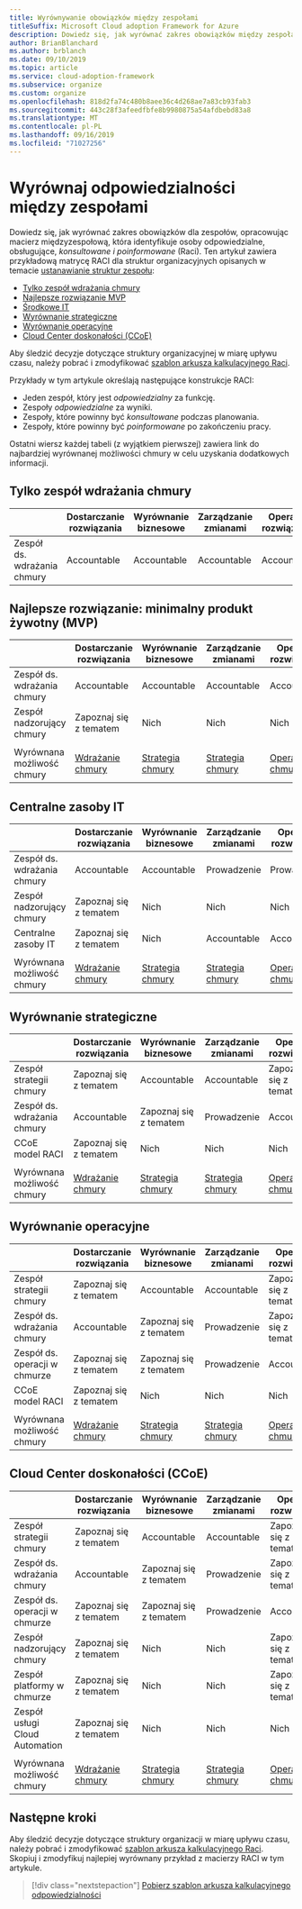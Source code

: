 ```yaml
---
title: Wyrównywanie obowiązków między zespołami
titleSuffix: Microsoft Cloud adoption Framework for Azure
description: Dowiedz się, jak wyrównać zakres obowiązków między zespołami.
author: BrianBlanchard
ms.author: brblanch
ms.date: 09/10/2019
ms.topic: article
ms.service: cloud-adoption-framework
ms.subservice: organize
ms.custom: organize
ms.openlocfilehash: 818d2fa74c480b8aee36c4d268ae7a83cb93fab3
ms.sourcegitcommit: 443c28f3afeedfbfe8b9980875a54afdbebd83a8
ms.translationtype: MT
ms.contentlocale: pl-PL
ms.lasthandoff: 09/16/2019
ms.locfileid: "71027256"
---
```

# <a name="align-responsibilities-across-teams"></a>Wyrównaj odpowiedzialności między zespołami

Dowiedz się, jak wyrównać zakres obowiązków dla zespołów, opracowując macierz międzyzespołową, która identyfikuje osoby odpowiedzialne, obsługujące, *konsultowane i poinformowane* (Raci). Ten artykuł zawiera przykładową matrycę RACI dla struktur organizacyjnych opisanych w temacie [ustanawianie struktur zespołu](./organization-structures.md):

- [Tylko zespół wdrażania chmury](#cloud-adoption-team-only)
- [Najlepsze rozwiązanie MVP](#best-practice-minimum-viable-product-mvp)
- [Środkowe IT](#central-it)
- [Wyrównanie strategiczne](#strategic-alignment)
- [Wyrównanie operacyjne](#operational-alignment)
- [Cloud Center doskonałości (CCoE)](#cloud-center-of-excellence-ccoe)

Aby śledzić decyzje dotyczące struktury organizacyjnej w miarę upływu czasu, należy pobrać i zmodyfikować [szablon arkusza kalkulacyjnego Raci](https://archcenter.blob.core.windows.net/cdn/fusion/management/raci-template.xlsx).

Przykłady w tym artykule określają następujące konstrukcje RACI:

- Jeden zespół, który jest *odpowiedzialny* za funkcję.
- Zespoły *odpowiedzialne* za wyniki.
- Zespoły, które powinny być *konsultowane* podczas planowania.
- Zespoły, które powinny być *poinformowane* po zakończeniu pracy.

Ostatni wiersz każdej tabeli (z wyjątkiem pierwszej) zawiera link do najbardziej wyrównanej możliwości chmury w celu uzyskania dodatkowych informacji.

## <a name="cloud-adoption-team-only"></a>Tylko zespół wdrażania chmury

|  |Dostarczanie rozwiązania  |Wyrównanie biznesowe  |Zarządzanie zmianami  |Operacje rozwiązania  |Ład |Data_spłaty platformy  |Operacje na platformie  |Automatyzacja platformy  |
|---------|---------|---------|---------|---------|---------|---------|---------|---------|
|Zespół ds. wdrażania chmury |Accountable|Accountable|Accountable|Accountable|Accountable|Accountable|Accountable|Accountable|

## <a name="best-practice-minimum-viable-product-mvp"></a>Najlepsze rozwiązanie: minimalny produkt żywotny (MVP)

|  |Dostarczanie rozwiązania  |Wyrównanie biznesowe  |Zarządzanie zmianami  |Operacje rozwiązania  |Ład |Data_spłaty platformy  |Operacje na platformie  |Automatyzacja platformy  |
|---------|---------|---------|---------|---------|---------|---------|---------|---------|
|Zespół ds. wdrażania chmury|Accountable|Accountable|Accountable|Accountable|Zapoznaj się z tematem|Zapoznaj się z tematem|Zapoznaj się z tematem|Nich|
|Zespół nadzorujący chmury|Zapoznaj się z tematem|Nich|Nich|Nich|Accountable|Accountable|Accountable|Accountable|
||||||||||
|Wyrównana możliwość chmury|[Wdrażanie chmury](./cloud-adoption.md)|[Strategia chmury](./cloud-strategy.md)|[Strategia chmury](./cloud-strategy.md)|[Operacje w chmurze](./cloud-operations.md)|[](./cloud-center-of-excellence.md)CCoE-[ładu w chmurze](./cloud-governance.md)|[](./cloud-center-of-excellence.md)-[Platforma w chmurze](./cloud-platform.md) CCoE|[](./cloud-center-of-excellence.md)-[Platforma w chmurze](./cloud-platform.md) CCoE|[](./cloud-center-of-excellence.md)-[Automatyzacja chmury](./cloud-automation.md) CCoE|

## <a name="central-it"></a>Centralne zasoby IT

| |Dostarczanie rozwiązania  |Wyrównanie biznesowe  |Zarządzanie zmianami  |Operacje rozwiązania  |Ład |Data_spłaty platformy  |Operacje na platformie  |Automatyzacja platformy  |
|---------|---------|---------|---------|---------|---------|---------|---------|---------|
|Zespół ds. wdrażania chmury  |Accountable|Accountable|Prowadzenie    |Prowadzenie|Nich   |Nich   |Nich   |Nich   |
|Zespół nadzorujący chmury|Zapoznaj się z tematem  |Nich   |Nich   |Nich   |Accountable|Zapoznaj się z tematem  |Prowadzenie|Nich   |
|Centralne zasoby IT           |Zapoznaj się z tematem  |Nich   |Accountable   |Accountable   |Prowadzenie  |Accountable|Accountable|Accountable|
||||||||||
|Wyrównana możliwość chmury|[Wdrażanie chmury](./cloud-adoption.md)|[Strategia chmury](./cloud-strategy.md)|[Strategia chmury](./cloud-strategy.md)|[Operacje w chmurze](./cloud-operations.md)|[Ład w chmurze](./cloud-governance.md)|[Środkowe IT](./central-it.md)|[Środkowe IT](./central-it.md)|[Środkowe IT](./central-it.md)|

## <a name="strategic-alignment"></a>Wyrównanie strategiczne

|  |Dostarczanie rozwiązania  |Wyrównanie biznesowe  |Zarządzanie zmianami  |Operacje rozwiązania  |Ład |Data_spłaty platformy  |Operacje na platformie  |Automatyzacja platformy  |
|---------|---------|---------|---------|---------|---------|---------|---------|---------|
|Zespół strategii chmury  |Zapoznaj się z tematem  |Accountable|Accountable|Zapoznaj się z tematem  |Zapoznaj się z tematem  |Nich   |Nich   |Nich   |
|Zespół ds. wdrażania chmury  |Accountable|Zapoznaj się z tematem  |Prowadzenie|Accountable|Nich   |Nich   |Nich   |Nich   |
|CCoE model RACI      |Zapoznaj się z tematem  |Nich   |Nich   |Nich   |Accountable|Accountable|Accountable|Accountable|
||||||||||
|Wyrównana możliwość chmury|[Wdrażanie chmury](./cloud-adoption.md)|[Strategia chmury](./cloud-strategy.md)|[Strategia chmury](./cloud-strategy.md)|[Operacje w chmurze](./cloud-operations.md)|[](./cloud-center-of-excellence.md)CCoE-[ładu w chmurze](./cloud-governance.md)|[](./cloud-center-of-excellence.md)-[Platforma w chmurze](./cloud-platform.md) CCoE|[](./cloud-center-of-excellence.md)-[Platforma w chmurze](./cloud-platform.md) CCoE|[](./cloud-center-of-excellence.md)-[Automatyzacja chmury](./cloud-automation.md) CCoE|

## <a name="operational-alignment"></a>Wyrównanie operacyjne

|  |Dostarczanie rozwiązania  |Wyrównanie biznesowe  |Zarządzanie zmianami  |Operacje rozwiązania  |Ład |Data_spłaty platformy  |Operacje na platformie  |Automatyzacja platformy  |
|---------|---------|---------|---------|---------|---------|---------|---------|---------|
|Zespół strategii chmury  |Zapoznaj się z tematem  |Accountable|Accountable|Zapoznaj się z tematem  |Zapoznaj się z tematem  |Nich   |Nich   |Nich   |
|Zespół ds. wdrażania chmury  |Accountable|Zapoznaj się z tematem  |Prowadzenie|Zapoznaj się z tematem  |Nich   |Nich   |Nich   |Nich   |
|Zespół ds. operacji w chmurze|Zapoznaj się z tematem  |Zapoznaj się z tematem  |Prowadzenie|Accountable|Zapoznaj się z tematem  |Nich   |Accountable|Zapoznaj się z tematem  |
|CCoE model RACI      |Zapoznaj się z tematem  |Nich   |Nich   |Nich   |Accountable|Accountable|Prowadzenie|Accountable|
||||||||||
|Wyrównana możliwość chmury|[Wdrażanie chmury](./cloud-adoption.md)|[Strategia chmury](./cloud-strategy.md)|[Strategia chmury](./cloud-strategy.md)|[Operacje w chmurze](./cloud-operations.md)|[](./cloud-center-of-excellence.md)CCoE-[ładu w chmurze](./cloud-governance.md)|[](./cloud-center-of-excellence.md)-[Platforma w chmurze](./cloud-platform.md) CCoE|[](./cloud-center-of-excellence.md)-[Platforma w chmurze](./cloud-platform.md) CCoE|[](./cloud-center-of-excellence.md)-[Automatyzacja chmury](./cloud-automation.md) CCoE|

## <a name="cloud-center-of-excellence-ccoe"></a>Cloud Center doskonałości (CCoE)

|  |Dostarczanie rozwiązania  |Wyrównanie biznesowe  |Zarządzanie zmianami  |Operacje rozwiązania  |Ład |Data_spłaty platformy  |Operacje na platformie  |Automatyzacja platformy  |
|---------|---------|---------|---------|---------|---------|---------|---------|---------|
|Zespół strategii chmury  |Zapoznaj się z tematem  |Accountable|Accountable|Zapoznaj się z tematem  |Zapoznaj się z tematem  |Nich   |Nich   |Nich   |
|Zespół ds. wdrażania chmury  |Accountable|Zapoznaj się z tematem  |Prowadzenie|Zapoznaj się z tematem  |Nich   |Nich   |Nich   |Nich   |
|Zespół ds. operacji w chmurze|Zapoznaj się z tematem  |Zapoznaj się z tematem  |Prowadzenie|Accountable|Zapoznaj się z tematem  |Nich   |Accountable|Zapoznaj się z tematem  |
|Zespół nadzorujący chmury|Zapoznaj się z tematem  |Nich   |Nich   |Zapoznaj się z tematem  |Accountable|Zapoznaj się z tematem  |Prowadzenie|Nich   |
|Zespół platformy w chmurze  |Zapoznaj się z tematem  |Nich   |Nich   |Zapoznaj się z tematem  |Zapoznaj się z tematem  |Accountable|Prowadzenie|Prowadzenie|
|Zespół usługi Cloud Automation|Zapoznaj się z tematem  |Nich   |Nich   |Nich   |Zapoznaj się z tematem  |Prowadzenie|Prowadzenie|Accountable|
||||||||||
|Wyrównana możliwość chmury|[Wdrażanie chmury](./cloud-adoption.md)|[Strategia chmury](./cloud-strategy.md)|[Strategia chmury](./cloud-strategy.md)|[Operacje w chmurze](./cloud-operations.md)|[](./cloud-center-of-excellence.md)CCoE-[ładu w chmurze](./cloud-governance.md)|[](./cloud-center-of-excellence.md)-[Platforma w chmurze](./cloud-platform.md) CCoE|[](./cloud-center-of-excellence.md)-[Platforma w chmurze](./cloud-platform.md) CCoE|[](./cloud-center-of-excellence.md)-[Automatyzacja chmury](./cloud-automation.md) CCoE|

## <a name="next-steps"></a>Następne kroki

Aby śledzić decyzje dotyczące struktury organizacji w miarę upływu czasu, należy pobrać i zmodyfikować [szablon arkusza kalkulacyjnego Raci](https://archcenter.blob.core.windows.net/cdn/fusion/management/raci-template.xlsx). Skopiuj i zmodyfikuj najlepiej wyrównany przykład z macierzy RACI w tym artykule.

> [!div class="nextstepaction"]
> [Pobierz szablon arkusza kalkulacyjnego odpowiedzialności](https://archcenter.blob.core.windows.net/cdn/fusion/management/raci-template.xlsx)
